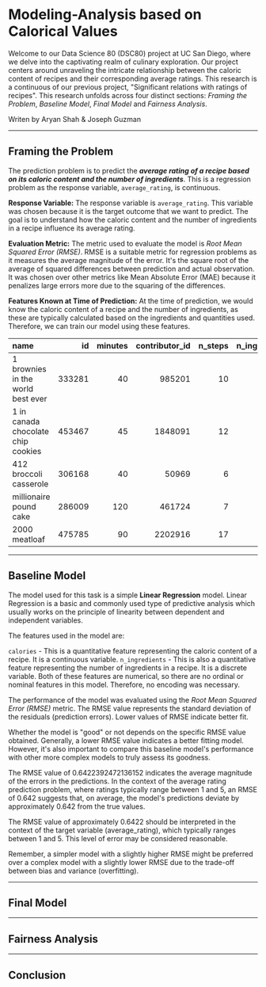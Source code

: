 # Modeling-Analysis based on Calorical Values 

Welcome to our Data Science 80 (DSC80) project at UC San Diego, where we delve into the captivating realm of culinary exploration. Our project centers around unraveling the intricate relationship between the caloric content of recipes and their corresponding average ratings. This research is a continuous of our previous project, "Significant relations with ratings of recipes". This research unfolds across four distinct sections: *Framing the Problem*, *Baseline Model*, *Final Model* and *Fairness Analysis*.


Writen by Aryan Shah & Joseph Guzman


---

## Framing the Problem

The prediction problem is to predict the ***average rating of a recipe based on its caloric content and the number of ingredients***. This is a regression problem as the response variable, `average_rating`, is continuous.

**Response Variable:** The response variable is `average_rating`. This variable was chosen because it is the target outcome that we want to predict. The goal is to understand how the caloric content and the number of ingredients in a recipe influence its average rating.

**Evaluation Metric:** The metric used to evaluate the model is *Root Mean Squared Error (RMSE)*. RMSE is a suitable metric for regression problems as it measures the average magnitude of the error. It's the square root of the average of squared differences between prediction and actual observation. It was chosen over other metrics like Mean Absolute Error (MAE) because it penalizes large errors more due to the squaring of the differences.

**Features Known at Time of Prediction:** At the time of prediction, we would know the caloric content of a recipe and the number of ingredients, as these are typically calculated based on the ingredients and quantities used. Therefore, we can train our model using these features.



| name                                 |     id |   minutes |   contributor_id |   n_steps |   n_ingredients |   average_rating |   calories |
|:-------------------------------------|-------:|----------:|-----------------:|----------:|----------------:|-----------------:|-----------:|
| 1 brownies in the world    best ever | 333281 |        40 |           985201 |        10 |               9 |                4 |      138.4 |
| 1 in canada chocolate chip cookies   | 453467 |        45 |          1848091 |        12 |              11 |                5 |      595.1 |
| 412 broccoli casserole               | 306168 |        40 |            50969 |         6 |               9 |                5 |      194.8 |
| millionaire pound cake               | 286009 |       120 |           461724 |         7 |               7 |                5 |      878.3 |
| 2000 meatloaf                        | 475785 |        90 |          2202916 |        17 |              13 |                5 |      267   |


---

## Baseline Model

The model used for this task is a simple **Linear Regression** model. Linear Regression is a basic and commonly used type of predictive analysis which usually works on the principle of linearity between dependent and independent variables.

The features used in the model are:

`calories` - This is a quantitative feature representing the caloric content of a recipe. It is a continuous variable.
`n_ingredients` - This is also a quantitative feature representing the number of ingredients in a recipe. It is a discrete variable.
Both of these features are numerical, so there are no ordinal or nominal features in this model. Therefore, no encoding was necessary.

The performance of the model was evaluated using the *Root Mean Squared Error (RMSE)* metric. The RMSE value represents the standard deviation of the residuals (prediction errors). Lower values of RMSE indicate better fit.

Whether the model is "good" or not depends on the specific RMSE value obtained. Generally, a lower RMSE value indicates a better fitting model. However, it's also important to compare this baseline model's performance with other more complex models to truly assess its goodness.

The RMSE value of 0.6422392472136152 indicates the average magnitude of the errors in the predictions. In the context of the average rating prediction problem, where ratings typically range between 1 and 5, an RMSE of 0.642 suggests that, on average, the model's predictions deviate by approximately 0.642 from the true values.

The RMSE value of approximately 0.6422 should be interpreted in the context of the target variable (average_rating), which typically ranges between 1 and 5. This level of error may be considered reasonable.


Remember, a simpler model with a slightly higher RMSE might be preferred over a complex model with a slightly lower RMSE due to the trade-off between bias and variance (overfitting).


---

## Final Model

---

## Fairness Analysis 

---

## Conclusion